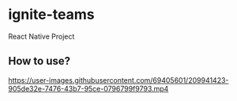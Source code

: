 # ignite-teams
React Native Project

## How to use?
https://user-images.githubusercontent.com/69405601/209941423-905de32e-7476-43b7-95ce-0796799f9793.mp4

